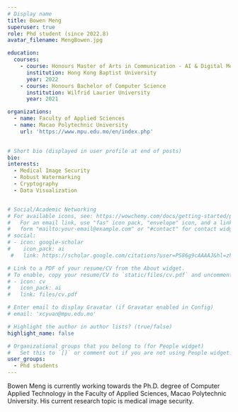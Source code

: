 ```yaml
---
# Display name
title: Bowen Meng
superuser: true
role: Phd student (since 2022.8)
avatar_filename: MengBowen.jpg

education:
  courses:
    - course: Honours Master of Arts in Communication - AI & Digital Media Concentration with Distinction
      institution: Hong Kong Baptist University
      year: 2022
    - course: Honours Bachelor of Computer Science
      institution: Wilfrid Laurier University
      year: 2021

organizations:
  - name: Faculty of Applied Sciences
  - name: Macao Polytechnic University 
    url: 'https://www.mpu.edu.mo/en/index.php'
  

# Short bio (displayed in user profile at end of posts)
bio:
interests:
  - Medical Image Security
  - Robust Watermarking
  - Cryptography
  - Data Visualization


# Social/Academic Networking
# For available icons, see: https://wowchemy.com/docs/getting-started/page-builder/#icons
#   For an email link, use "fas" icon pack, "envelope" icon, and a link in the
#   form "mailto:your-email@example.com" or "#contact" for contact widget.
# social:
# - icon: google-scholar
#    icon_pack: ai
 #   link: https://scholar.google.com/citations?user=PS86g9cAAAAJ&hl=zh-CN

# Link to a PDF of your resume/CV from the About widget.
# To enable, copy your resume/CV to `static/files/cv.pdf` and uncomment the lines below.
# - icon: cv
#   icon_pack: ai
#   link: files/cv.pdf

# Enter email to display Gravatar (if Gravatar enabled in Config)
# email: 'xcyuan@mpu.edu.mo'

# Highlight the author in author lists? (true/false)
highlight_name: false

# Organizational groups that you belong to (for People widget)
#   Set this to `[]` or comment out if you are not using People widget.
user_groups:
  - Phd students
---
```

Bowen Meng is currently working towards the Ph.D. degree of Computer Applied Technology in the Faculty of Applied Sciences, Macao Polytechnic University. His current research topic is medical image security.
